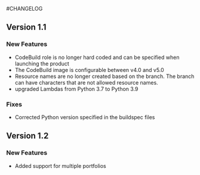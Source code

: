 #CHANGELOG

## Version 1.1

### New Features

- CodeBuild role is no longer hard coded and can be specified when launching the product
- The CodeBuild image is configurable between v4.0 and v5.0
- Resource names are no longer created based on the branch.  The branch can have characters that are not allowed resource names.
- upgraded Lambdas from Python 3.7 to Python 3.9

### Fixes

- Corrected Python version specified in the buildspec files

## Version 1.2

### New Features

- Added support for multiple portfolios

